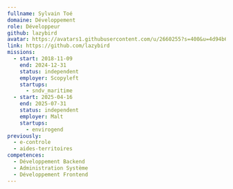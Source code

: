 ```yaml
---
fullname: Sylvain Toé
domaine: Développement
role: Développeur
github: lazybird
avatar: https://avatars1.githubusercontent.com/u/2660255?s=400&u=4d94b6a9671d594c563f2ff50907b99c71b7fb00&v=4
link: https://github.com/lazybird
missions:
  - start: 2018-11-09
    end: 2024-12-31
    status: independent
    employer: Scopyleft
    startups:
      - sndv_maritime
  - start: 2025-04-16
    end: 2025-07-31
    status: independent
    employer: Malt
    startups:
      - envirogend
previously:
  - e-controle
  - aides-territoires
competences:
  - Développement Backend
  - Administration Système
  - Développement Frontend
---
```

